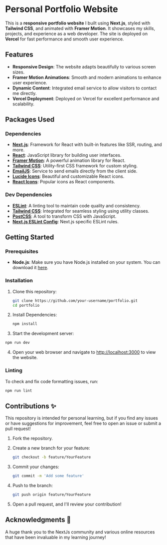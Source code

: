 # Personal Portfolio Website

This is a **responsive portfolio website** I built using **Next.js**, styled with **Tailwind CSS**, and animated with **Framer Motion**. It showcases my skills, projects, and experience as a web developer. The site is deployed on **Vercel** for fast performance and smooth user experience.

## Features

- **Responsive Design**: The website adapts beautifully to various screen sizes.
- **Framer Motion Animations**: Smooth and modern animations to enhance user experience.
- **Dynamic Content**: Integrated email service to allow visitors to contact me directly.
- **Vercel Deployment**: Deployed on Vercel for excellent performance and scalability.

## Packages Used

### Dependencies

- **[Next.js](https://nextjs.org/)**: Framework for React with built-in features like SSR, routing, and more.
- **[React](https://reactjs.org/)**: JavaScript library for building user interfaces.
- **[Framer Motion](https://www.framer.com/motion/)**: A powerful animation library for React.
- **[Tailwind CSS](https://tailwindcss.com/)**: Utility-first CSS framework for custom styling.
- **[EmailJS](https://www.emailjs.com/)**: Service to send emails directly from the client side.
- **[Lucide Icons](https://lucide.dev/)**: Beautiful and customizable React icons.
- **[React Icons](https://react-icons.github.io/react-icons/)**: Popular icons as React components.

### Dev Dependencies

- **[ESLint](https://eslint.org/)**: A linting tool to maintain code quality and consistency.
- **[Tailwind CSS](https://tailwindcss.com/)**: Integrated for seamless styling using utility classes.
- **[PostCSS](https://postcss.org/)**: A tool to transform CSS with JavaScript.
- **[Next.js ESLint Config](https://nextjs.org/docs/basic-features/eslint)**: Next.js specific ESLint rules.

## Getting Started

### Prerequisites

- **Node.js**: Make sure you have Node.js installed on your system. You can download it [here](https://nodejs.org/).

### Installation

1. Clone this repository:

   ```bash
   git clone https://github.com/your-username/portfolio.git
   cd portfolio
   ```

2. Install Dependencies:

   ```bash
   npm install
   ```

3. Start the development server:

```bash
npm run dev
```

4. Open your web browser and navigate to [http://localhost:3000](http://localhost:3000) to view the website.

### Linting

To check and fix code formatting issues, run:

```bash
npm run lint
```

## Contributions ✨

This repository is intended for personal learning, but if you find any issues or have suggestions for improvement, feel free to open an issue or submit a pull request!

1. Fork the repository.

2. Create a new branch for your feature:

   ```bash
   git checkout -b feature/YourFeature
   ```

3. Commit your changes:

   ```bash
   git commit -m 'Add some feature'
   ```

4. Push to the branch:

   ```bash
   git push origin feature/YourFeature
   ```

5. Open a pull request, and I'll review your contribution!

## Acknowledgments 👏

A huge thank you to the NextJs community and various online resources that have been invaluable in my learning journey!
